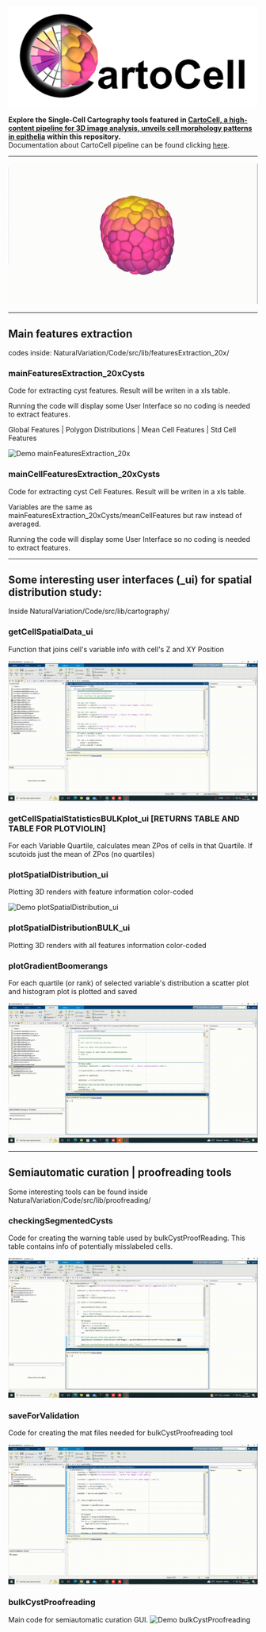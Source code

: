 ![CartoCell](https://github.com/ComplexOrganizationOfLivingMatter/NaturalVariation/blob/main/Code/src/lib/tutorials/logoCartoCell_whiteBackground.png)

**Explore the Single-Cell Cartography tools featured in [CartoCell, a high-content pipeline for 3D image
analysis, unveils cell morphology
patterns in epithelia](https://doi.org/10.1016/j.crmeth.2023.100597) within this repository.** <br>
Documentation about CartoCell pipeline can be found clicking [here](https://biapy.readthedocs.io/en/latest/tutorials/cartocell.html).

---

![RepositoryPresentation](https://github.com/ComplexOrganizationOfLivingMatter/NaturalVariation/blob/main/Code/src/lib/tutorials/repositoryPresentation.gif)

---

## Main features extraction

codes inside: 
NaturalVariation/Code/src/lib/featuresExtraction_20x/

### mainFeaturesExtraction_20xCysts

Code for extracting cyst features.
Result will be writen in a xls table.

Running the code will display some User Interface  so no coding is needed to extract features.

Global Features | Polygon Distributions | Mean Cell Features | Std Cell Features


![Demo mainFeaturesExtraction_20x](https://github.com/ComplexOrganizationOfLivingMatter/NaturalVariation/blob/main/Code/src/lib/tutorials/mainFeatureExtraction_20x.gif)

### mainCellFeaturesExtraction_20xCysts

Code for extracting cyst Cell Features.
Result will be writen in a xls table.

Variables are the same as mainFeaturesExtraction_20xCysts/meanCellFeatures but raw
instead of averaged.

Running the code will display some User Interface  so no coding is needed to extract features.

---

## Some interesting user interfaces (_ui) for spatial distribution study:

Inside NaturalVariation/Code/src/lib/cartography/

### getCellSpatialData_ui
Function that joins cell's variable info with cell's Z and XY Position

![Demo getCellSpatialData_ui](https://github.com/ComplexOrganizationOfLivingMatter/NaturalVariation/blob/main/Code/src/lib/tutorials/getCellSpatialData_ui.gif)
   
### getCellSpatialStatisticsBULKplot_ui [RETURNS TABLE AND TABLE FOR PLOTVIOLIN]
For each Variable Quartile, calculates mean ZPos of cells in that Quartile.
If scutoids just the mean of ZPos (no quartiles)
    
### plotSpatialDistribution_ui
Plotting 3D renders with feature information color-coded

![Demo plotSpatialDistribution_ui](https://github.com/ComplexOrganizationOfLivingMatter/NaturalVariation/blob/main/Code/src/lib/tutorials/plotSpatialDistribution_ui.gif)

### plotSpatialDistributionBULK_ui
Plotting 3D renders with all features information color-coded

### plotGradientBoomerangs
For each quartile (or rank) of selected variable's distribution
a scatter plot and histogram plot is plotted and saved

![Demo plotGradientBoomerangs](https://github.com/ComplexOrganizationOfLivingMatter/NaturalVariation/blob/main/Code/src/lib/tutorials/plotGradientBoomerangs.gif)

---

## Semiautomatic curation | proofreading tools

Some interesting tools can be found inside NaturalVariation/Code/src/lib/proofreading/

### checkingSegmentedCysts
Code for creating the warning table used by bulkCystProofReading.
This table contains info of potentially misslabeled cells.

![Demo checkingSegmentedCysts](https://github.com/ComplexOrganizationOfLivingMatter/NaturalVariation/blob/main/Code/src/lib/tutorials/checkingSegmentedCysts.gif)

### saveForValidation
Code for creating the mat files needed for bulkCystProofreading tool

![Demo checkingSegmentedCysts](https://github.com/ComplexOrganizationOfLivingMatter/NaturalVariation/blob/main/Code/src/lib/tutorials/saveForValidation.gif)

### bulkCystProofreading
Main code for semiautomatic curation GUI.
![Demo bulkCystProofreading](https://github.com/ComplexOrganizationOfLivingMatter/NaturalVariation/blob/main/Code/src/lib/tutorials/bulkCystProofReading.gif)
